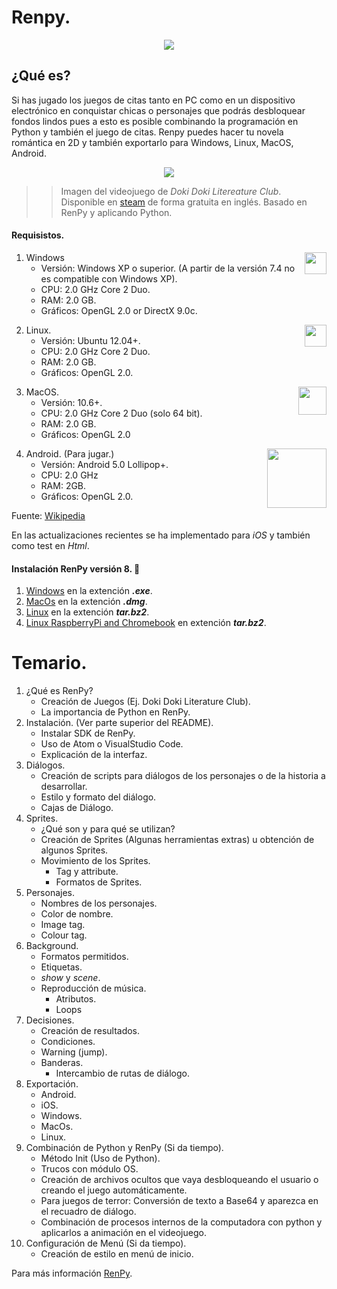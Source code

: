 # Renpy.
<p align = "center">
<img src = "https://upload.wikimedia.org/wikipedia/commons/7/7e/Ren%E2%80%99Py_Logo_6-13-6_200x307px.png"
    width = ""
    align = "center"/>
</p>

## ¿Qué es?
Si has jugado los juegos de citas tanto en PC como en un dispositivo electrónico en conquistar chicas o personajes que podrás desbloquear fondos lindos pues a esto es posible combinando la programación en Python y también el juego de citas. Renpy puedes hacer tu novela romántica en 2D y también exportarlo para Windows, Linux, MacOS, Android.
<p align = "center">
<img src = "https://cdn.akamai.steamstatic.com/steam/apps/698780/ss_c60999c236a809c04321017aa14e97e5ac9856a1.1920x1080.jpg?t=1586800322"
    width = ""
    align = "center"/>
</p>

>> Imagen del videojuego de *Doki Doki Litereature Club*. Disponible en [steam](https://store.steampowered.com/app/698780/Doki_Doki_Literature_Club/) de forma gratuita en inglés. Basado en RenPy y aplicando Python.
#### Requisistos.
<p align = "right">
<img src = "https://upload.wikimedia.org/wikipedia/commons/c/c7/Windows_logo_-_2012.png"
    width = "35px"
    align = "right"/>
</p>

1. Windows
    - Versión: Windows XP o superior. (A partir de la versión 7.4 no es compatible con Windows XP).
    - CPU: 2.0 GHz Core 2 Duo.
    - RAM: 2.0 GB.
    - Gráficos: OpenGL 2.0 or DirectX 9.0c.
<p align = "right">
<img src = "https://upload.wikimedia.org/wikipedia/commons/d/dd/Linux_logo.jpg"
    width = "35px"
    align = "right"/>
</p>

2. Linux.
    - Versión: Ubuntu 12.04+.
    - CPU: 2.0 GHz Core 2 Duo.
    - RAM: 2.0 GB.
    - Gráficos: OpenGL 2.0.

<p align = "right">
<img src = "https://upload.wikimedia.org/wikipedia/commons/2/22/MacOS_logo_%282017%29.svg"
    width = "45px"
    align = "right"/>
</p>

3. MacOS. 
    - Versión: 10.6+.
    - CPU: 2.0 GHz Core 2 Duo (solo 64 bit).
    - RAM: 2.0 GB.
    - Gráficos: OpenGL 2.0

<p align = "right">
<img src = "https://upload.wikimedia.org/wikipedia/commons/3/3b/Android_new_logo_2019.svg"
    width = "95px"
    align = "right"/>
</p>

4. Android. (Para jugar.)
    - Versión: Android 5.0 Lollipop+.
    - CPU: 2.0 GHz
    - RAM: 2GB.
    - Gráficos: OpenGL 2.0.

Fuente: [Wikipedia](https://es.wikipedia.org/wiki/Ren%27Py)

En las actualizaciones recientes se ha implementado para *iOS* y también como test en *Html*.

#### Instalación RenPy versión 8. 🔨

1. [Windows](https://www.renpy.org/latest.html) en la extención ***.exe***.
2. [MacOs](https://www.renpy.org/latest.html) en la extención ***.dmg***.
3. [Linux](https://www.renpy.org/latest.html) en la extención ***tar.bz2***.
4. [Linux RaspberryPi and Chromebook](https://www.renpy.org/latest.html) en extención ***tar.bz2***.

# Temario.

1. ¿Qué es RenPy?
    - Creación de Juegos (Ej. Doki Doki Literature Club).
    - La importancia de Python en RenPy.
2. Instalación. (Ver parte superior del README).
    - Instalar SDK de RenPy.
    - Uso de Atom o VisualStudio Code.
    - Explicación de la interfaz.
3. Diálogos.
    - Creación de scripts para diálogos de los personajes o de la historia a desarrollar.
    - Estilo y formato del diálogo.
    - Cajas de Diálogo.
4. Sprites.
    - ¿Qué son y para qué se utilizan?
    - Creación de Sprites (Algunas herramientas extras) u obtención de algunos Sprites.
    - Movimiento de los Sprites.
        * Tag y attribute.
        * Formatos de Sprites.
5. Personajes.
    - Nombres de los personajes.
    - Color de nombre.
    - Image tag.
    - Colour tag.
6. Background.
    - Formatos permitidos.
    - Etiquetas.
    - *show* y *scene*.
    - Reproducción de música.
        - Atributos.
        - Loops
7. Decisiones.
    - Creación de resultados.
    - Condiciones.
    - Warning (jump).
    - Banderas.
        - Intercambio de rutas de diálogo.
8. Exportación.
    - Android.
    - iOS.
    - Windows.
    - MacOs.
    - Linux.
9. Combinación de Python y RenPy (Si da tiempo).
    - Método Init (Uso de Python).
    - Trucos con módulo OS.
    - Creación de archivos ocultos que vaya desbloqueando el usuario o creando el juego automáticamente.
    - Para juegos de terror: Conversión de texto a Base64 y aparezca en el recuadro de diálogo.
    - Combinación de procesos internos de la computadora con python y aplicarlos a animación en el videojuego.
10. Configuración de Menú (Si da tiempo).
    - Creación de estilo en menú de inicio.

Para más información [RenPy](https://www.renpy.org/doc/html/).
